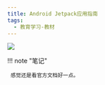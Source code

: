 ```yaml
---
title: Android Jetpack应用指南
tags:
  - 教育学习-教材
---
```


![](https://wfqqreader-1252317822.image.myqcloud.com/cover/927/32517927/s_32517927.jpg)


!!! note "笔记"

	 感觉还是看官方文档好一点。 

